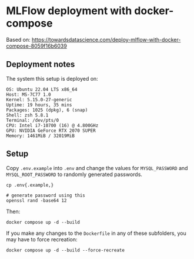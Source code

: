 # MLFlow deployment with docker-compose

Based on: https://towardsdatascience.com/deploy-mlflow-with-docker-compose-8059f16b6039

## Deployment notes

The system this setup is deployed on:

```
OS: Ubuntu 22.04 LTS x86_64
Host: MS-7C77 1.0
Kernel: 5.15.0-27-generic
Uptime: 19 hours, 35 mins
Packages: 1025 (dpkg), 6 (snap)
Shell: zsh 5.8.1
Terminal: /dev/pts/0
CPU: Intel i7-10700 (16) @ 4.800GHz
GPU: NVIDIA GeForce RTX 2070 SUPER
Memory: 1461MiB / 32019MiB
```

## Setup

Copy `.env.example` into `.env` and change the values for `MYSQL_PASSWORD` and `MYSQL_ROOT_PASSWORD` to randomly generated passwords.

```
cp .env{.example,}

# generate password using this
openssl rand -base64 12
```

Then:

```
docker compose up -d --build
```

If you make any changes to the `Dockerfile` in any of these subfolders, you may have to force recreation:

```
docker compose up -d --build --force-recreate
```


